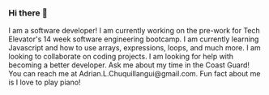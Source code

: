 ### Hi there 👋

<!--
**ALChuquillangui/ALChuquillangui** is a ✨ _special_ ✨ repository because its `README.md` (this file) appears on your GitHub profile.

Here are some ideas to get you started:

- 🔭 I’m currently working on ...
- 🌱 I’m currently learning ...
- 👯 I’m looking to collaborate on ...
- 🤔 I’m looking for help with ...
- 💬 Ask me about ...
- 📫 How to reach me: ...
- 😄 Pronouns: ...
- ⚡ Fun fact: ...
--> I am a software developer! I am currently working on the pre-work for Tech Elevator's 14 week software engineering bootcamp. I am currently learning Javascript and how to use arrays, expressions, loops, and much more. I am looking to collaborate on coding projects. I am looking for help with becoming a better developer. Ask me about my time in the Coast Guard! You can reach me at Adrian.L.Chuquillangui@gmail.com. Fun fact about me is I love to play piano! 
